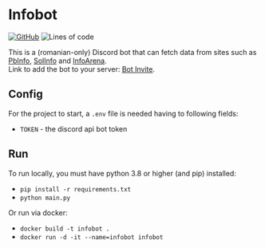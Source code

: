 # Infobot
[![GitHub](https://img.shields.io/github/license/InfobotOrg/infobot)](LICENSE)
![Lines of code](https://img.shields.io/tokei/lines/github/InfobotOrg/infobot)

This is a (romanian-only) Discord bot that can fetch data from sites such as [PbInfo](https://pbinfo.ro), [SolInfo](https://solinfo.ro) and [InfoArena](https://infoarena.ro).  
Link to add the bot to your server: [Bot Invite](https://discord.com/oauth2/authorize?client_id=1006240882812539043&permissions=2147485696&scope=bot).

## Config
For the project to start, a `.env` file is needed having to following fields:
- `TOKEN` - the discord api bot token

## Run
To run locally, you must have python 3.8 or higher (and pip) installed:
- `pip install -r requirements.txt`
- `python main.py`

Or run via docker:
- `docker build -t infobot .`
- `docker run -d -it --name=infobot infobot`
